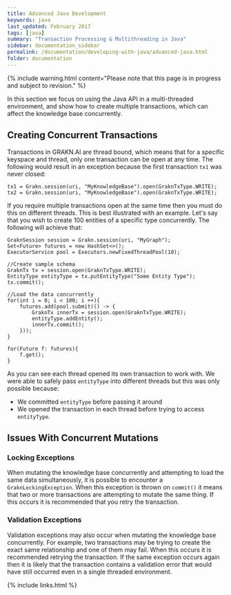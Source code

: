 ```yaml
---
title: Advanced Java Development
keywords: java
last_updated: February 2017
tags: [java]
summary: "Transaction Processing & Multithreading in Java"
sidebar: documentation_sidebar
permalink: /documentation/developing-with-java/advanced-java.html
folder: documentation
---
```


{% include warning.html content="Please note that this page is in progress and subject to revision." %}

In this section we focus on using the Java API in a multi-threaded environment, and show how to create multiple transactions, which can affect the knowledge base concurrently.

## Creating Concurrent Transactions

Transactions in GRAKN.AI are thread bound, which means that for a specific keyspace and thread, only one transaction can be open at any time.
The following would result in an exception because the first transaction `tx1` was never closed:

<!-- Ignored because this is designed to crash! -->
```java-test-ignore
tx1 = Grakn.session(uri, "MyKnowledgeBase").open(GraknTxType.WRITE);
tx2 = Grakn.session(uri, "MyKnowledgeBase").open(GraknTxType.WRITE);
```

If you require multiple transactions open at the same time then you must do this on different threads. This is best illustrated with an example. Let's say that you wish to create 100 entities of a specific type concurrently.  The following will achieve that:

<!-- Ignored because it contains a Java lambda, which Groovy doesn't support -->
```java-test-ignore
GraknSession session = Grakn.session(uri, "MyGraph");
Set<Future> futures = new HashSet<>();
ExecutorService pool = Executors.newFixedThreadPool(10);

//Create sample schema
GraknTx tx = session.open(GraknTxType.WRITE);
EntityType entityType = tx.putEntityType("Some Entity Type");
tx.commit();

//Load the data concurrently
for(int i = 0; i < 100; i ++){
    futures.add(pool.submit(() -> {
        GraknTx innerTx = session.open(GraknTxType.WRITE);
        entityType.addEntity();
        innerTx.commit();
    }));
}

for(Future f: futures){
    f.get();
}
```

As you can see each thread opened its own transaction to work with. We were able to safely pass `entityType` into different threads but this was only possible because:

* We committed `entityType` before passing it around
* We opened the transaction in each thread before trying to access `entityType`.

## Issues With Concurrent Mutations 

### Locking Exceptions

When mutating the knowledge base concurrently and attempting to load the same data simultaneously, it is possible to encounter a `GraknLockingException`.  When this exception is thrown on `commit()` it means that two or more transactions are attempting to mutate the same thing. If this occurs it is recommended that you retry the transaction.

### Validation Exceptions

Validation exceptions may also occur when mutating the knowledge base concurrently. For example, two transactions may be trying to create the exact same relationship and one of them may fail. When this occurs it is recommended retrying the transaction. If the same exception occurs again then it is likely that the transaction contains a validation error that would have still occurred even in a single threaded environment.

{% include links.html %}
